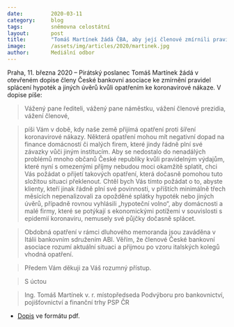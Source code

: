 ```yaml
---
date:         2020-03-11
category:     blog
tags:         sněmovna celostátní
layout:       post
title:        "Tomáš Martínek žádá ČBA, aby její členové zmírnili pravidla splácení hypoték a jiných úvěrů vzhledem k opatřením ke koronavirové nákaze"
image:        /assets/img/articles/2020/martinek.jpg
author:       Mediální odbor
--- 
```


 

Praha, 11. března 2020 – Pirátský poslanec Tomáš Martínek žádá v otevřeném dopise členy České bankovní asociace ke zmírnění pravidel splácení hypoték a jiných úvěrů kvůli opatřením ke koronavirové nákaze. V dopise píše:


> Vážený pane řediteli, vážený pane náměstku, vážení členové prezidia, vážení členové,

> píši Vám v době, kdy naše země přijímá opatření proti šíření koronavirové nákazy. Některá opatření mohou mít negativní dopad na finance domácností či malých firem, které jindy řádně plní své závazky vůči jiným institucím. Aby se nedostalo do nenadálých problémů mnoho občanů České republiky kvůli pravidelným výdajům, které nyní s omezenými příjmy nebudou moci okamžitě splatit, chci Vás požádat o přijetí takových opatření, která dočasně pomohou tuto složitou situaci překlenout. Chtěl bych Vás tímto požádat o to, abyste klienty, kteří jinak řádně plní své povinnosti, v příštích minimálně třech měsících nepenalizovali za opožděné splátky hypoték nebo jiných úvěrů, případně rovnou vyhlásili „hypoteční volno“, aby domácnosti a malé firmy, které se potýkají s ekonomickými potížemi v souvislosti s epidemií koronaviru, nemusely své půjčky dočasně splácet. 

> Obdobná opatření v rámci dluhového memoranda jsou zaváděna v Itálii bankovním sdružením ABI. Věřím, že členové České bankovní asociace rozumí aktuální situaci a přijmou po vzoru italských kolegů vhodná opatření.

> Předem Vám děkuji za Váš rozumný přístup.

> S úctou

> Ing. Tomáš Martínek v. r.
> místopředseda Podvýboru pro bankovnictví, pojišťovnictví a finanční trhy PSP ČR

* [Dopis](https://pirati.cz/assets/pdf/dopis-cba-martinek.docx.pdf) ve formátu pdf.
